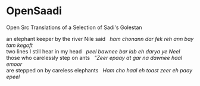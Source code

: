 # OpenSaadi
Open Src Translations of a Selection of Sadi's Golestan

<p>
an elephant keeper by the river Nile said &nbsp;                           <i>ham chonann dar fek reh ann bay tam kegoft </i><br />
two lines I still hear in my head         &nbsp;                           <i>peel bawnee bar lab eh darya ye Neel </i><br /> 
those who carelessly step on  ants        &nbsp;                           <i>"Zeer epaay at gar na dawnee haal emoor </i> <br />
are stepped on by careless     elephants  &nbsp;                           <i>Ham cho haal eh toast zeer eh paay epeel <br /> </i>
</p>
